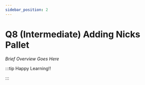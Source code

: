 ```yaml
---
sidebar_position: 2
---
```


# Q8 (Intermediate) Adding Nicks Pallet

_Brief Overview Goes Here_

:::tip Happy Learning!!

<QuestButton text="Go To Quest" link="https://app.stackup.dev/quest_page/q8-intermediate-adding-nicks-pallet"/>

:::

